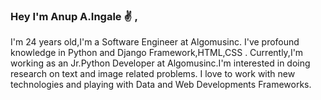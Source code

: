 
### Hey I'm Anup A.Ingale :v: ,

I'm 24 years old,I'm a Software Engineer at Algomusinc. I've profound knowledge in Python and Django Framework,HTML,CSS .
Currently,I'm working as an Jr.Python Developer at Algomusinc.I'm interested in doing research on text and image related problems.
I love to work with new technologies and playing with Data and Web Developments Frameworks. 



